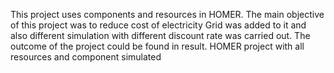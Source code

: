 This project uses components and resources in HOMER.
The main objective of this project was to reduce cost of electricity
Grid was added to it and also different simulation with different discount rate was carried out.
The outcome of the project could be found in result.
HOMER project with all resources and component simulated
